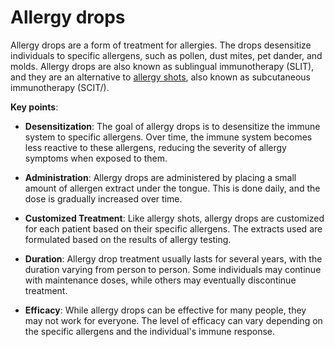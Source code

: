 # Allergy drops

Allergy drops are a form of treatment for allergies. The drops desensitize individuals to specific allergens, such as pollen, dust mites, pet dander, and molds. Allergy drops are also known as sublingual immunotherapy (SLIT), and they are an alternative to [allergy shots](../allergy-shots/), also known as subcutaneous immunotherapy (SCIT/).

**Key points**:

* **Desensitization**: The goal of allergy drops is to desensitize the immune system to specific allergens. Over time, the immune system becomes less reactive to these allergens, reducing the severity of allergy symptoms when exposed to them.

* **Administration**: Allergy drops are administered by placing a small amount of allergen extract under the tongue. This is done daily, and the dose is gradually increased over time.

* **Customized Treatment**: Like allergy shots, allergy drops are customized for each patient based on their specific allergens. The extracts used are formulated based on the results of allergy testing.

* **Duration**: Allergy drop treatment usually lasts for several years, with the duration varying from person to person. Some individuals may continue with maintenance doses, while others may eventually discontinue treatment.

* **Efficacy**: While allergy drops can be effective for many people, they may not work for everyone. The level of efficacy can vary depending on the specific allergens and the individual's immune response.
